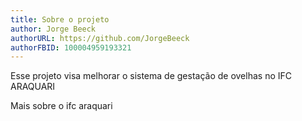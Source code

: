 ```yaml
---
title: Sobre o projeto
author: Jorge Beeck
authorURL: https://github.com/JorgeBeeck
authorFBID: 100004959193321
---
```


Esse projeto visa melhorar o sistema de gestação de ovelhas no IFC ARAQUARI

<!--truncate-->

Mais sobre o ifc araquari
